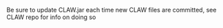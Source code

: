 Be sure to update CLAW.jar each time new CLAW files are committed, see CLAW repo for info on doing so